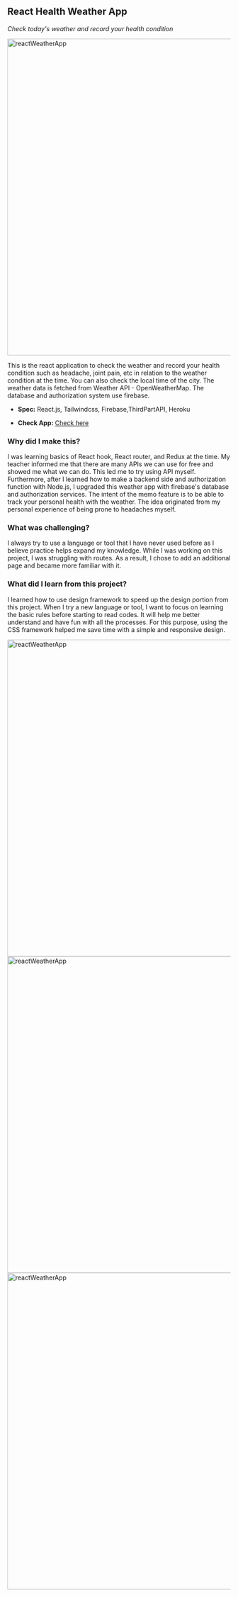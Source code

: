 ## React Health Weather App

*Check today's weather and record your health condition*   

 <img width="715" alt="reactWeatherApp" src="https://user-images.githubusercontent.com/58070973/165808977-5b534eb0-5ead-4fed-aff1-4f29512493f7.png">

This is the react application to check the weather and record your health condition such as headache, joint pain, etc in relation to the weather condition at the time. You can also check the local time of the city. The weather data is fetched from Weather API - OpenWeatherMap. The database and authorization system use firebase. 

  - **Spec:** React.js, Tailwindcss, Firebase,ThirdPartAPI, Heroku
  
  - **Check App:** [Check here](https://afternoon-ravine-59477.herokuapp.com/)
  

### Why did I make this?

I was learning basics of React hook, React router, and Redux at the time. My teacher informed me that there are many APIs we can use for free and showed me what we can do. This led me to try using API myself. Furthermore, after I learned how to make a backend side and authorization function with Node.js, I upgraded this weather app with firebase's database and authorization services. The intent of the memo feature is to be able to track your personal health with the weather. The idea originated from my personal experience of being prone to headaches myself.

### What was challenging?

I always try to use a language or tool that I have never used before as I believe practice helps expand my knowledge. While I was working on this project, I was struggling with routes. As a result, I chose to add an additional page and became more familiar with it.

### What did I learn from this project?

I learned how to use design framework to speed up the design portion from this project. When I try a new language or tool, I want to focus on learning the basic rules before starting to read codes. It will help me better understand and have fun with all the processes. For this purpose, using the CSS framework helped me save time with a simple and responsive design.


<img width="715" alt="reactWeatherApp" src="https://user-images.githubusercontent.com/58070973/165808985-c9e27481-8eff-488e-9124-5b2e73567869.png">
<img width="715" alt="reactWeatherApp" src="https://user-images.githubusercontent.com/58070973/165809132-192fe604-ab6b-41b4-92ee-25262430660d.png">
<img width="715" alt="reactWeatherApp" src="https://user-images.githubusercontent.com/58070973/165809139-45e89cc8-c048-40b4-9c76-0cfaeefd5e36.png">


